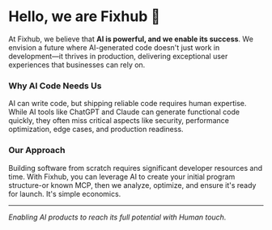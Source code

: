 # Hello, we are Fixhub 👋

At Fixhub, we believe that **AI is powerful, and we enable its success**. We envision a future where AI-generated code doesn't just work in development—it thrives in production, delivering exceptional user experiences that businesses can rely on.

### Why AI Code Needs Us

AI can write code, but shipping reliable code requires human expertise. While AI tools like ChatGPT and Claude can generate functional code quickly, they often miss critical aspects like security, performance optimization, edge cases, and production readiness.

### Our Approach

Building software from scratch requires significant developer resources and time. With Fixhub, you can leverage AI to create your initial program structure-or known MCP, then we analyze, optimize, and ensure it's ready for launch. It's simple economics.

---

*Enabling AI products to reach its full potential with Human touch.*
